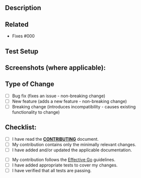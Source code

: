 <!-- Provide a general summary of your changes in the Title above -->

## Description
<!-- Describe your changes in detail -->
<!-- Why is this change required? What problem does it solve? -->

## Related
<!-- If there is no open issue, please consider opening one first. -->
<!-- If it fixes an open issue/s, please link to the issue(s) here. -->
- Fixes #000

## Test Setup
<!-- Please describe in detail how you tested your changes. -->


## Screenshots (where applicable):


## Type of Change
<!-- What types of changes does your code introduce? `x` all of the relevant boxes: -->
- [ ] Bug fix (fixes an issue - non-breaking change)
- [ ] New feature (adds a new feature - non-breaking change)
- [ ] Breaking change (introduces incompatibility - causes existing functionality to change)

## Checklist:
<!-- Go over the following checklist and `x` all of the boxes that apply. -->
<!-- If you're unsure about any of these, don't hesitate to ask. We're here to help! -->
- [ ] I have read the [**CONTRIBUTING**](CONTRIBUTING.md) document.
- [ ] My contribution contains only the minimally relevant changes.
- [ ] I have added and/or updated the applicable documentation.
<!-- If your contribution only consist of documentation changes, you can leave the rest as-is. -->
- [ ] My contribution follows the [Effective Go](https://go.dev/doc/effective_go) guidelines.
- [ ] I have added appropriate tests to cover my changes.
- [ ] I have verified that all tests are passing.
